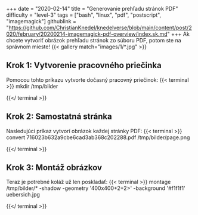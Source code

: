 +++
date = "2020-02-14"
title = "Generovanie prehľadu stránok PDF"
difficulty = "level-3"
tags = ["bash", "linux", "pdf", "postscript", "imagemagick"]
githublink = "https://github.com/ChristianKnedel/knedelverse/blob/main/content/post/2020/february/20200214-imagemagick-pdf-overview/index.sk.md"
+++
Ak chcete vytvoriť obrázok prehľadu stránok zo súboru PDF, potom ste na správnom mieste!
{{< gallery match="images/1/*.jpg" >}}

## Krok 1: Vytvorenie pracovného priečinka
Pomocou tohto príkazu vytvorte dočasný pracovný priečinok:
{{< terminal >}}
mkdir /tmp/bilder

{{</ terminal >}}

## Krok 2: Samostatná stránka
Nasledujúci príkaz vytvorí obrázok každej stránky PDF:
{{< terminal >}}
convert 716023b632a9cbe6cad3ab368c202288.pdf /tmp/bilder/page.png

{{</ terminal >}}

## Krok 3: Montáž obrázkov
Teraz je potrebné koláž už len poskladať:
{{< terminal >}}
montage /tmp/bilder/* -shadow -geometry '400x400+2+2>' -background '#f1f1f1' uebersich.jpg

{{</ terminal >}}
